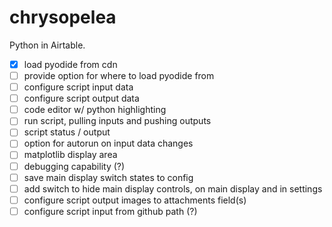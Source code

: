 # chrysopelea
Python in Airtable.

- [x] load pyodide from cdn
- [ ] provide option for where to load pyodide from
- [ ] configure script input data
- [ ] configure script output data
- [ ] code editor w/ python highlighting
- [ ] run script, pulling inputs and pushing outputs
- [ ] script status / output
- [ ] option for autorun on input data changes
- [ ] matplotlib display area
- [ ] debugging capability (?)
- [ ] save main display switch states to config
- [ ] add switch to hide main display controls, on main display and in settings
- [ ] configure script output images to attachments field(s)
- [ ] configure script input from github path (?)
